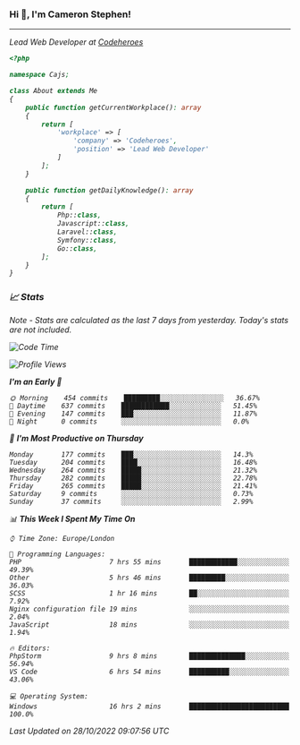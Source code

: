 ### Hi 👋, I'm Cameron Stephen!
<hr>
<p><em>Lead Web Developer at <a href="https://codeheroes.co.uk">Codeheroes</a></p>


```php
<?php

namespace Cajs;

class About extends Me
{
    public function getCurrentWorkplace(): array
    {
        return [
            'workplace' => [
                'company' => 'Codeheroes',
                'position' => 'Lead Web Developer'
            ]
        ];
    }

    public function getDailyKnowledge(): array
    {
        return [
            Php::class,
            Javascript::class,
            Laravel::class,
            Symfony::class,
            Go::class,
        ];
    }
}
```

### 📈 Stats
<p><em>Note - Stats are calculated as the last 7 days from yesterday. Today's stats are not included.</em></p>


<!--START_SECTION:waka-->
![Code Time](http://img.shields.io/badge/Code%20Time-3%2C185%20hrs%2012%20mins-blue)

![Profile Views](http://img.shields.io/badge/Profile%20Views-0-blue)

**I'm an Early 🐤** 

```text
🌞 Morning    454 commits    █████████░░░░░░░░░░░░░░░░   36.67% 
🌆 Daytime    637 commits    ████████████░░░░░░░░░░░░░   51.45% 
🌃 Evening    147 commits    ███░░░░░░░░░░░░░░░░░░░░░░   11.87% 
🌙 Night      0 commits      ░░░░░░░░░░░░░░░░░░░░░░░░░   0.0%

```
📅 **I'm Most Productive on Thursday** 

```text
Monday       177 commits    ███░░░░░░░░░░░░░░░░░░░░░░   14.3% 
Tuesday      204 commits    ████░░░░░░░░░░░░░░░░░░░░░   16.48% 
Wednesday    264 commits    █████░░░░░░░░░░░░░░░░░░░░   21.32% 
Thursday     282 commits    █████░░░░░░░░░░░░░░░░░░░░   22.78% 
Friday       265 commits    █████░░░░░░░░░░░░░░░░░░░░   21.41% 
Saturday     9 commits      ░░░░░░░░░░░░░░░░░░░░░░░░░   0.73% 
Sunday       37 commits     ░░░░░░░░░░░░░░░░░░░░░░░░░   2.99%

```


📊 **This Week I Spent My Time On** 

```text
⌚︎ Time Zone: Europe/London

💬 Programming Languages: 
PHP                      7 hrs 55 mins       ████████████░░░░░░░░░░░░░   49.39% 
Other                    5 hrs 46 mins       █████████░░░░░░░░░░░░░░░░   36.03% 
SCSS                     1 hr 16 mins        ██░░░░░░░░░░░░░░░░░░░░░░░   7.92% 
Nginx configuration file 19 mins             ░░░░░░░░░░░░░░░░░░░░░░░░░   2.04% 
JavaScript               18 mins             ░░░░░░░░░░░░░░░░░░░░░░░░░   1.94%

🔥 Editors: 
PhpStorm                 9 hrs 8 mins        ██████████████░░░░░░░░░░░   56.94% 
VS Code                  6 hrs 54 mins       ██████████░░░░░░░░░░░░░░░   43.06%

💻 Operating System: 
Windows                  16 hrs 2 mins       █████████████████████████   100.0%

```


 Last Updated on 28/10/2022 09:07:56 UTC
<!--END_SECTION:waka-->
